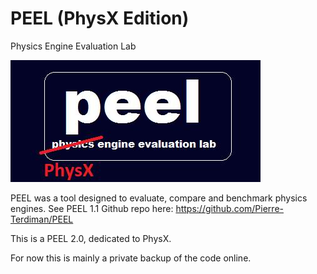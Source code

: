 # PEEL (PhysX Edition)
Physics Engine Evaluation Lab

![alt text](peel.jpg?raw=true)

PEEL was a tool designed to evaluate, compare and benchmark physics engines. See PEEL 1.1 Github repo here: https://github.com/Pierre-Terdiman/PEEL

This is a PEEL 2.0, dedicated to PhysX.

For now this is mainly a private backup of the code online.
